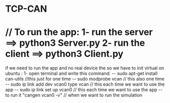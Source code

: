 # TCP-CAN
// To run the app:
1- run the server ==> python3 Server.py
2- run the client ==> python3 Client.py 
==============================
if we need to run the app and no real device the so we have to init virtual on ubuntu :
1- open terminal and write this command:
-- sudo apt-get install can-utils   //this just for one time
-- sudo modprobe vcan              // this also one time
-- sudo ip link add dev vcan0 type vcan  // this each time we want to use the app
-- sudo ip link set up vcan0                     // this each time we want to use the app
-- to run it "cangen vcan0 -v"                 // when we want to run the simulation
